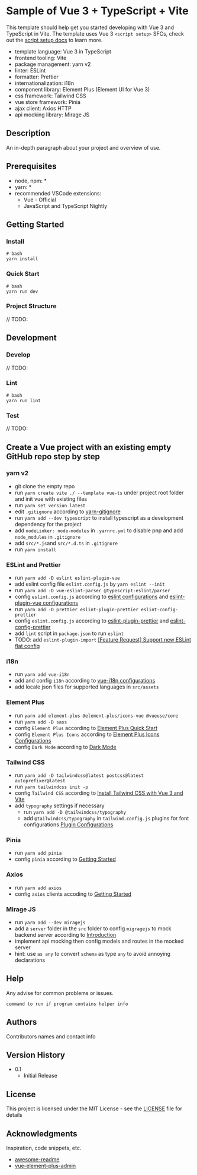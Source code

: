 # Sample of Vue 3 + TypeScript + Vite

This template should help get you started developing with Vue 3 and TypeScript in Vite. The template uses Vue 3 `<script setup>` SFCs, check out the [script setup docs](https://v3.vuejs.org/api/sfc-script-setup.html#sfc-script-setup) to learn more.

* template language: Vue 3 in TypeScript
* frontend tooling: Vite
* package management: yarn v2
* linter: ESLint
* formatter: Prettier
* internationalization: i18n
* component library: Element Plus (Element UI for Vue 3)
* css framework: Tailwind CSS
* vue store framework: Pinia
* ajax client: Axios HTTP
* api mocking library: Mirage JS

## Description

An in-depth paragraph about your project and overview of use.

## Prerequisites

* node, npm: *
* yarn: *
* recommended VSCode extensions:
  * Vue - Official
  * JavaScript and TypeScript Nightly

## Getting Started

### Install

```
# bash
yarn install
```

### Quick Start

```
# bash
yarn run dev
```

### Project Structure

// TODO:

## Development

### Develop

// TODO:

### Lint

```
# bash
yarn run lint
```

### Test

// TODO:

## Create a Vue project with an existing empty GitHub repo step by step

### yarn v2
* git clone the empty repo
* run `yarn create vite ./ --template vue-ts` under project root folder and init vue with existing files
* run `yarn set version latest`
* edit `.gitignore` according to [yarn-gitignore](https://yarnpkg.com/getting-started/qa#which-files-should-be-gitignored)
* run `yarn add --dev typescript` to install typescript as a development dependency for the project
* add `nodeLinker: node-modules` in `.yarnrc.yml` to disable pnp and add `node_modules` in `.gitignore`
* add `src/*.js`and `src/*.d.ts` in `.gitignore`
* run `yarn install`

### ESLint and Prettier
* run `yarn add -D eslint eslint-plugin-vue`
* add eslint config file `eslint.config.js` by `yarn eslint --init`
* run `yarn add -D vue-eslint-parser @typescript-eslint/parser`
* config `eslint.config.js` according to [eslint configurations](https://eslint.org/docs/latest/use/configure/configuration-files) and [eslint-plugin-vue configurations](https://eslint.vuejs.org/user-guide/#configuration-eslint-config-js)
* run `yarn add -D prettier eslint-plugin-prettier eslint-config-prettier`
* config `eslint.config.js` according to [eslint-plugin-prettier](https://github.com/prettier/eslint-plugin-prettier) and  [eslint-config-prettier](https://github.com/prettier/eslint-config-prettier)
* add `lint` script in `package.json` to run `eslint`
* TODO: add `eslint-plugin-import` [[Feature Request] Support new ESLint flat config](https://github.com/import-js/eslint-plugin-import/issues/2556)

### i18n
* run `yarn add vue-i18n`
* add and config `i18n` according to [vue-i18n configurations](https://vue-i18n.intlify.dev/guide/installation.html)
* add locale json files for supported languages in `src/assets`

### Element Plus
* run `yarn add element-plus @element-plus/icons-vue @vueuse/core`
* run `yarn add -D sass`
* config `Element Plus` according to [Element Plus Quick Start](https://element-plus.org/en-US/guide/quickstart.html)
* config `Element Plus Icons` according to [Element Plus Icons Configurations](https://element-plus.org/en-US/component/icon.html)
* config `Dark Mode` according to [Dark Mode](https://element-plus.org/en-US/guide/dark-mode.html)

### Tailwind CSS
* run `yarn add -D tailwindcss@latest postcss@latest autoprefixer@latest`
* run `yarn tailwindcss init -p`
* config `Tailwind CSS` according to [Install Tailwind CSS with Vue 3 and Vite](https://v2.tailwindcss.com/docs/guides/vue-3-vite)
* add `typography` settings if necessary
  * run `yarn add -D @tailwindcss/typography`
  * add `@tailwindcss/typography` in `tailwind.config.js` plugins for font configurations [Plugin Configurations](https://v2.tailwindcss.com/docs/configuration#plugins)

### Pinia
* run `yarn add pinia`
* config `pinia` according to [Getting Started](https://pinia.vuejs.org/getting-started.html)

### Axios
* run `yarn add axios`
* config `axios` clients accoding to [Getting Started](https://axios-http.com/docs/intro)

### Mirage JS
* run `yarn add --dev miragejs`
* add a `server` folder in the `src` folder to config `migragejs` to mock backend server according to [Introduction](https://miragejs.com/docs/getting-started/introduction/)
* implement api mocking then config models and routes in the mocked server
* hint: use `as any` to convert `schema` as type `any` to avoid annoying declarations

## Help

Any advise for common problems or issues.
```
command to run if program contains helper info
```

## Authors

Contributors names and contact info

## Version History

* 0.1
    * Initial Release

## License

This project is licensed under the MIT License - see the [LICENSE](./LICENSE) file for details

## Acknowledgments

Inspiration, code snippets, etc.
* [awesome-readme](https://github.com/matiassingers/awesome-readme)
* [vue-element-plus-admin](https://github.com/kailong321200875/vue-element-plus-admin)
